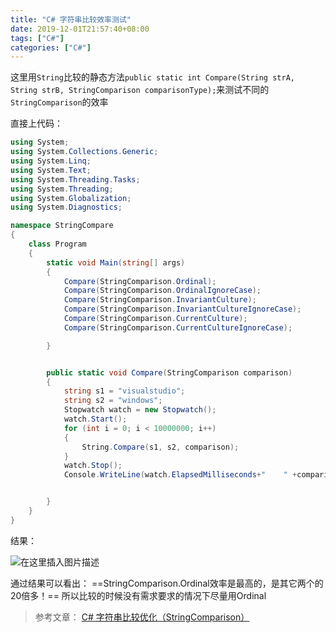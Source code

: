 ```yaml
---
title: "C# 字符串比较效率测试"
date: 2019-12-01T21:57:40+08:00
tags: ["C#"]
categories: ["C#"]
---
```


<!--more-->


这里用`String`比较的静态方法`public static int Compare(String strA, String strB, StringComparison comparisonType);`来测试不同的`StringComparison`的效率

直接上代码：
```csharp
using System;
using System.Collections.Generic;
using System.Linq;
using System.Text;
using System.Threading.Tasks;
using System.Threading;
using System.Globalization;
using System.Diagnostics;

namespace StringCompare
{
    class Program
    {
        static void Main(string[] args)
        {
            Compare(StringComparison.Ordinal);
            Compare(StringComparison.OrdinalIgnoreCase);
            Compare(StringComparison.InvariantCulture);
            Compare(StringComparison.InvariantCultureIgnoreCase);
            Compare(StringComparison.CurrentCulture);
            Compare(StringComparison.CurrentCultureIgnoreCase);

        }


        public static void Compare(StringComparison comparison)
        {
            string s1 = "visualstudio";
            string s2 = "windows";
            Stopwatch watch = new Stopwatch();
            watch.Start();
            for (int i = 0; i < 10000000; i++)
            {
                String.Compare(s1, s2, comparison);
            }
            watch.Stop();
            Console.WriteLine(watch.ElapsedMilliseconds+"    " +comparison.ToString());


        }
    }
}

```
结果：

  

![在这里插入图片描述](https://img-blog.csdnimg.cn/20181102173048672.png)  


通过结果可以看出：
==StringComparison.Ordinal效率是最高的，是其它两个的20倍多！==
所以比较的时候没有需求要求的情况下尽量用Ordinal


>参考文章：
>[C# 字符串比较优化（StringComparison）](https://blog.csdn.net/sinat_27657511/article/details/52275327)
